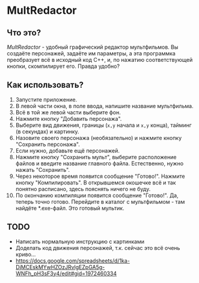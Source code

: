 # MultRedactor

## Что это?
_MultRedactor_ - удобный графический редактор мультфильмов. Вы создаёте персонажей, задаёте им параметры, а эта программка преобразует всё в исходный код C++, и, по нажатию соответствующей кнопки, скомпилирует его. Правда удобно?

## Как использовать?
1. Запустите приложение.
2. В левой части окна, в поле ввода, напишите название мультфильма.
3. Всё в той же левой части выберите фон.
4. Нажмите кнопку "Добавить персонажа".
5. Выберите вид движения, границы (```x,y``` начала и ```x,y``` конца), тайминг (в секундах) и картинку.
6. Назовите своего персонажа (необязательно) и нажмите кнопку "Сохранить персонажа".
7. Если нужно, добавьте ещё персонажей.
8. Нажмите кнопку "Сохранить мульт", выберите расположение файлов и введите название главного файла. Естественно, нужно нажать "Сохранить".
9. Через некоторое время появится сообщение "Готово!". Нажмите кнопку "Компилировать". В открывшемся окошечке всё и так понятно расписано, здесь пояснять ничего не буду.
10. По окончанию компиляции появится сообщение "Готово!". Да, теперь точно готово. Перейдите в каталог с мультфильмом - там найдёте *.exe-файл. Это готовый мультик.

## TODO
 - Написать нормальную инструкцию с картинками
 - Доделать код движения персонажей, т.к. сейчас это всё очень криво...
 - https://docs.google.com/spreadsheets/d/1ka-DjMCEskMYwHZOzJRvlgEZpGA5g-WNFh_pH3sF3y4/edit#gid=1972460334
